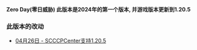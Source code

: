 **Zero Day(零日威胁) 此版本是2024年的第一个版本, 并游戏版本更新到1.20.5** 
  
### 此版本的改动
* [04月26日 - SCCCPCenter支持1.20.5](04-26)  
